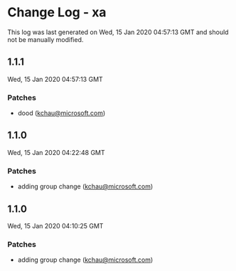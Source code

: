 # Change Log - xa

This log was last generated on Wed, 15 Jan 2020 04:57:13 GMT and should not be manually modified.

## 1.1.1
Wed, 15 Jan 2020 04:57:13 GMT

### Patches

- dood (kchau@microsoft.com)
## 1.1.0
Wed, 15 Jan 2020 04:22:48 GMT

### Patches

- adding group change (kchau@microsoft.com)
## 1.1.0
Wed, 15 Jan 2020 04:10:25 GMT

### Patches

- adding group change (kchau@microsoft.com)